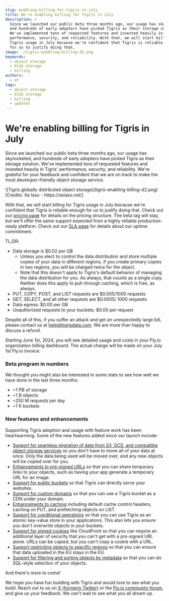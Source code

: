 ```yaml
---
slug: enabling-billing-for-tigris-in-july
title: We're enabling billing for Tigris in July
description: >
  Since we launched our public beta three months ago, our usage has skyrocketed,
  and hundreds of early adopters have picked Tigris as their storage solution.
  We've implemented tons of requested features and invested heavily in Tigris'
  performance, security, and reliability. With that, we will start billing for
  Tigris usage in July because we're confident that Tigris is reliable enough
  for us to justify doing that.
image: ./tigris-enabling-billing-d2.png
keywords:
  - object storage
  - blob storage
  - billing
authors:
  - ot
tags:
  - object storage
  - blob storage
  - billing
  - updates
---
```


# We're enabling billing for Tigris in July

Since we launched our public beta three months ago, our usage has skyrocketed,
and hundreds of early adopters have picked Tigris as their storage solution.
We've implemented tons of requested features and invested heavily in Tigris'
performance, security, and reliability. We're grateful for your feedback and
confident that we are on track to make the most developer-friendly object
storage service.

<span align="center">
  ![Tigris globally distributed object
  storage](tigris-enabling-billing-d2.png) [Credits: Xe Iaso - https://xeiaso.net/]
</span>

With that, we will start billing for Tigris usage in July because we're
confident that Tigris is reliable enough for us to justify doing that. Check out
our [pricing page](https://www.tigrisdata.com/docs/pricing/) for details on the
pricing structure. The beta tag will stay, but we'll offer the same support
expected from a highly reliable production-ready platform. Check out our
[SLA page](https://www.tigrisdata.com/docs/legal/sla/) for details about our
uptime commitment.

<!-- truncate -->

TL;DR:

- Data storage is $0.02 per GB
  - Unless you elect to control the data distribution and store multiple copies
    of your data in different regions, if you create primary copies in two
    regions, you will be charged twice for the object.
  - Note that this doesn't apply to Tigris's default behavior of managing the
    data distribution for you. As always, that counts as a single copy. Neither
    does this apply to pull-through caching, which is free, as always.
- PUT, COPY, POST, and LIST requests are $0.005/1000 requests
- GET, SELECT, and all other requests are $0.0005/ 1000 requests
- Data egress: $0.00 per GB
- Unauthorized requests to your buckets: $0.00 per request

Despite all of this, if you suffer an attack and get an unexpectedly large bill,
please contact us at [help@tigrisdata.com](mailto:help@tigrisdata.com). We are
more than happy to discuss a refund.

Starting June 1st, 2024, you will see detailed usage and costs in your Fly.io
organization billing dashboard. The actual charge will be made on your July 1st
Fly.io invoice.

### Beta program in numbers

We thought you might also be interested in some stats to see how well we have
done in the last three months:

- ~1 PB of storage
- ~1 B objects
- ~250 M requests per day
- ~1 K buckets

### New features and enhancements

Supporting Tigris adoption and usage with feature work has been heartwarming.
Some of the new features added since our launch include:

- [Support for seamless migration of data from S3, GCS, and compatible object storage services](https://www.tigrisdata.com/docs/migration/)
  so you don't have to move all of your data at once. Only the data being used
  will be moved over, and any new objects will be copied over for you.
- [Enhancements to pre-signed URLs](https://www.tigrisdata.com/docs/objects/presigned/)
  so that you can share temporary links to your objects, such as having your app
  generate a temporary URL for an image.
- [Support for public buckets](https://www.tigrisdata.com/docs/buckets/public-bucket/)
  so that Tigris can directly serve your websites.
- [Support for custom domains](https://www.tigrisdata.com/docs/buckets/custom-domain/)
  so that you can use a Tigris bucket as a CDN under your domain.
- [Enhancements to caching](https://www.tigrisdata.com/docs/objects/caching/)
  including default cache control headers, caching on PUT, and prefetching
  objects on LIST.
- [Support for conditional operations](https://www.tigrisdata.com/docs/objects/conditionals/)
  so that you can use Tigris as an atomic key-value store in your applications.
  This also lets you ensure you don't overwrite objects in your buckets.
- [Support for signed cookies](https://www.tigrisdata.com/docs/objects/access-objects-via-cookies/)
  like CloudFront so that you can require an additional layer of security that
  you can't get with a pre-signed URL alone. URLs can be copied, but you can't
  copy a cookie with a URL.
- [Support restricting objects to specific regions](https://www.tigrisdata.com/docs/objects/object_regions/)
  so that you can ensure that data uploaded in the EU stays in the EU.
- [Support for filtering and sorting objects by metadata](https://www.tigrisdata.com/docs/objects/query-metadata/)
  so that you can do SQL-style selection of your objects.

And there's more to come!

We hope you have fun building with Tigris and would love to see what you build.
Reach out to us on [X (formerly Twitter)](https://x.com/TigrisData) or the
[Fly.io community forum](https://community.fly.io/tag/storage), and give us your
feedback. We can't wait to see what you all dream up.
